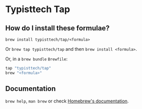 # Typisttech Tap

## How do I install these formulae?

`brew install typisttech/tap/<formula>`

Or `brew tap typisttech/tap` and then `brew install <formula>`.

Or, in a `brew bundle` `Brewfile`:

```ruby
tap "typisttech/tap"
brew "<formula>"
```

## Documentation

`brew help`, `man brew` or check [Homebrew's documentation](https://docs.brew.sh).

